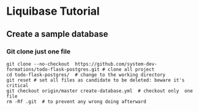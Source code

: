 # Liquibase Tutorial





##  Create a sample database
### Git clone just one file
```shell
git clone --no-checkout  https://github.com/system-dev-formations/todo-flask-postgres.git # clone all project
cd todo-flask-postgres/  # change to the working directory 
git reset # set all files as candidate to be deleted: beware it's critical
git checkout origin/master create-database.yml  # checkout only  one file
rm -Rf .git  # to prevent any wrong doing afterward
```


